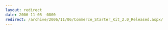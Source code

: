 ```yaml
---
layout: redirect
date: 2006-11-05 -0800
redirect: /archive/2006/11/06/Commerce_Starter_Kit_2.0_Released.aspx/
---
```

